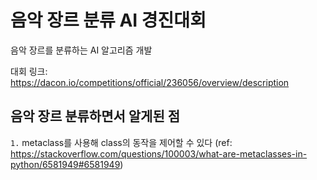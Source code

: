 # 음악 장르 분류 AI 경진대회

음악 장르를 분류하는 AI 알고리즘 개발

대회 링크: https://dacon.io/competitions/official/236056/overview/description

## 음악 장르 분류하면서 알게된 점

`1.` metaclass를 사용해 class의 동작을 제어할 수 있다 (ref: https://stackoverflow.com/questions/100003/what-are-metaclasses-in-python/6581949#6581949)
